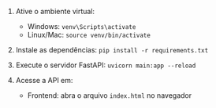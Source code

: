 1. Ative o ambiente virtual:
   - Windows: `venv\Scripts\activate`
   - Linux/Mac: `source venv/bin/activate`

2. Instale as dependências:
   `pip install -r requirements.txt`

3. Execute o servidor FastAPI:
   `uvicorn main:app --reload`

4. Acesse a API em:
   - Frontend: abra o arquivo `index.html` no navegador
